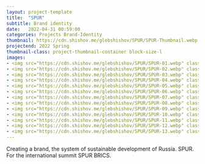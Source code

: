 ```yaml
---
layout: project-template
title:  "SPUR"
subtitle: Brand identity
date:   2022-04-31 00:59:00
categories: Projects Brand-Identity
thumbnail: https://cdn.shishov.me/glebshishov/SPUR/SPUR-Thumbnail.webp
projectend: 2022 Spring
thumbnail-class: project-thumbnail-container block-size-l
images:
- <img src="https://cdn.shishov.me/glebshishov/SPUR/SPUR-01.webp" class="project-img-parameters img-size-full" alt="SPUR-1">
- <img src="https://cdn.shishov.me/glebshishov/SPUR/SPUR-02.webp" class="project-img-parameters img-size-full" alt="SPUR-2">
- <img src="https://cdn.shishov.me/glebshishov/SPUR/SPUR-03.webp" class="project-img-parameters img-size-full" alt="SPUR-3">
- <img src="https://cdn.shishov.me/glebshishov/SPUR/SPUR-04.webp" class="project-img-parameters img-size-full" alt="SPUR-4">
- <img src="https://cdn.shishov.me/glebshishov/SPUR/SPUR-05.webp" class="project-img-parameters img-size-full" alt="SPUR-5">
- <img src="https://cdn.shishov.me/glebshishov/SPUR/SPUR-06.webp" class="project-img-parameters img-size-half" alt="SPUR-6">
- <img src="https://cdn.shishov.me/glebshishov/SPUR/SPUR-07.webp" class="project-img-parameters img-size-half" alt="SPUR-7">
- <img src="https://cdn.shishov.me/glebshishov/SPUR/SPUR-08.webp" class="project-img-parameters img-size-full" alt="SPUR-8">
- <img src="https://cdn.shishov.me/glebshishov/SPUR/SPUR-09.webp" class="project-img-parameters img-size-full" alt="SPUR-9">
- <img src="https://cdn.shishov.me/glebshishov/SPUR/SPUR-10.webp" class="project-img-parameters img-size-full" alt="SPUR-10">
- <img src="https://cdn.shishov.me/glebshishov/SPUR/SPUR-11.webp" class="project-img-parameters img-size-full" alt="SPUR-11">
- <img src="https://cdn.shishov.me/glebshishov/SPUR/SPUR-12.webp" class="project-img-parameters img-size-full" alt="SPUR-12">
- <img src="https://cdn.shishov.me/glebshishov/SPUR/SPUR-13.webp" class="project-img-parameters img-size-full" alt="SPUR-13">
---
```


Creating a brand, the system of sustainable development of Russia. SPUR. For the international summit SPUR BRICS.